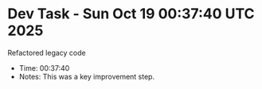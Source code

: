 # Dev Task - Sun Oct 19 00:37:40 UTC 2025
Refactored legacy code
- Time: 00:37:40
- Notes: This was a key improvement step.
